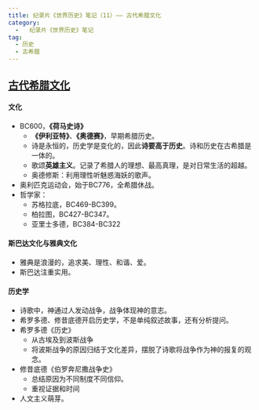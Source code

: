 ```yaml
---
title: 纪录片《世界历史》笔记（11）—— 古代希腊文化
category:
  -   纪录片《世界历史》笔记
tag: 
  - 历史
  - 古希腊
---
```

## [古代希腊文化](https://www.bilibili.com/bangumi/play/ep517678/)



#### 文化
- BC600，**《荷马史诗》**
  - **《伊利亚特》**、**《奥德赛》**，早期希腊历史。
  - 诗是永恒的，历史学是变化的，因此**诗要高于历史**。诗和历史在古希腊是一体的。
  - 歌颂**英雄主义**。记录了希腊人的理想、最高真理，是对日常生活的超越。
  - 奥德修斯：利用理性听魅惑海妖的歌声。
- 奥利匹克运动会，始于BC776，全希腊休战。
- 哲学家：
  - 苏格拉底，BC469-BC399。
  - 柏拉图，BC427-BC347。
  - 亚里士多德，BC384-BC322

#### 斯巴达文化与雅典文化
- 雅典是浪漫的，追求美、理性、和谐、爱。
- 斯巴达注重实用。

#### 历史学
- 诗歌中，神通过人发动战争，战争体现神的意志。
- 希罗多德、修昔底德开启历史学，不是单纯叙述故事，还有分析提问。
- 希罗多德《历史》
  - 从古埃及到波斯战争
  - 将波斯战争的原因归结于文化差异，摆脱了诗歌将战争作为神的报复的观念。
- 修昔底德《伯罗奔尼撒战争史》
  - 总结原因为不同制度不同信仰。
  - 重视证据和时间
- 人文主义萌芽。